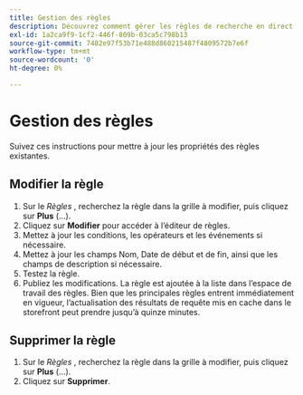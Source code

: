 ```yaml
---
title: Gestion des règles
description: Découvrez comment gérer les règles de recherche en direct existantes.
exl-id: 1a2ca9f9-1cf2-446f-809b-03ca5c798b13
source-git-commit: 7402e97f53b71e488d860215487f4809572b7e6f
workflow-type: tm+mt
source-wordcount: '0'
ht-degree: 0%

---
```


# Gestion des règles

Suivez ces instructions pour mettre à jour les propriétés des règles existantes.

## Modifier la règle

1. Sur le *Règles* , recherchez la règle dans la grille à modifier, puis cliquez sur **Plus** (...).
1. Cliquez sur **Modifier** pour accéder à l’éditeur de règles.
1. Mettez à jour les conditions, les opérateurs et les événements si nécessaire.
1. Mettez à jour les champs Nom, Date de début et de fin, ainsi que les champs de description si nécessaire.
1. Testez la règle.
1. Publiez les modifications.
La règle est ajoutée à la liste dans l’espace de travail des règles. Bien que les principales règles entrent immédiatement en vigueur, l’actualisation des résultats de requête mis en cache dans le storefront peut prendre jusqu’à quinze minutes.

## Supprimer la règle

1. Sur le *Règles* , recherchez la règle dans la grille à modifier, puis cliquez sur **Plus** (...).
1. Cliquez sur **Supprimer**.
